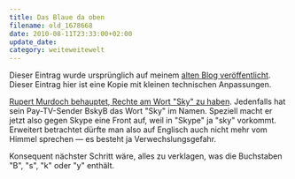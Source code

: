 ```yaml
---
title: Das Blaue da oben
filename: old_1678668
date: 2010-08-11T23:33:00+02:00
update_date:
category: weiteweitewelt
---
```

Dieser Eintrag wurde ursprünglich auf meinem [alten Blog veröffentlicht](https://stu.blogger.de/stories/1678668/). Dieser Eintrag hier ist eine Kopie mit kleinen technischen Anpassungen.

[Rupert Murdoch behauptet, Rechte am Wort "Sky" zu haben](http://www.independent.co.uk/news/media/online/murdoch-claims-to-own-the-sky-in-skype-2048607.html). Jedenfalls hat sein Pay-TV-Sender BskyB das Wort "Sky" im Namen. Speziell macht er jetzt also gegen Skype eine Front auf, weil in "Skype" ja "sky" vorkommt. Erweitert betrachtet dürfte man also auf Englisch auch nicht mehr vom Himmel sprechen &mdash; es besteht ja Verwechslungsgefahr.

Konsequent nächster Schritt wäre, alles zu verklagen, was die Buchstaben "B", "s", "k" oder "y" enthält.
